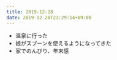```yaml
---
title: 2019-12-28
date: 2019-12-28T23:29:14+09:00
---
```


- 温泉に行った
- 娘がスプーンを使えるようになってきた
- 家でのんびり、年末感
